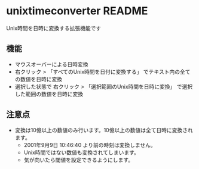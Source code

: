 # unixtimeconverter README

Unix時間を日時に変換する拡張機能です

## 機能

- マウスオーバーによる日時変換
- 右クリック > 「すべてのUnix時間を日付に変換する」 でテキスト内の全ての数値を日時に変換
- 選択した状態で 右クリック > 「選択範囲のUnix時間を日時に変換」 で選択した範囲の数値を日時に変換

## 注意点
- 変換は10億以上の数値のみ行います。10億以上の数値は全て日時に変換されます。
  - 2001年9月9日 10:46:40 より前の時刻は変換しません。
  - Unix時間ではない数値も変換されてしまいます。
  - 気が向いたら閾値を設定できるようにします。